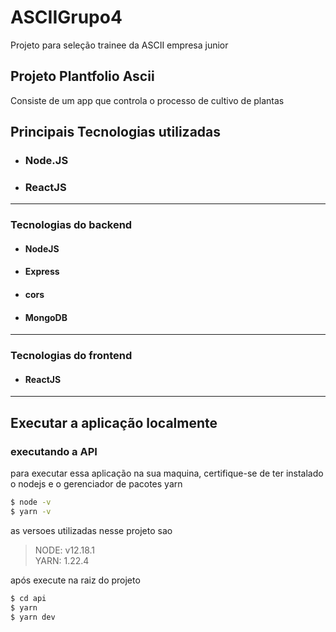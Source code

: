 # ASCIIGrupo4
Projeto para seleção trainee da ASCII empresa junior

## Projeto Plantfolio Ascii
Consiste de um app que controla o processo de cultivo de plantas

## Principais Tecnologias utilizadas
* ### Node.JS
* ### ReactJS
---

### Tecnologias do backend
* #### NodeJS
* #### Express
* #### cors
* #### MongoDB
---

### Tecnologias do frontend
* #### ReactJS
---

## Executar a aplicação localmente
### executando a API
para executar essa aplicação na sua maquina, certifique-se de ter instalado o nodejs e o gerenciador de pacotes yarn
```sh
$ node -v
$ yarn -v
```
as versoes utilizadas nesse projeto sao
> NODE: v12.18.1\
> YARN: 1.22.4

após execute na raiz do projeto
```sh
$ cd api
$ yarn
$ yarn dev
```